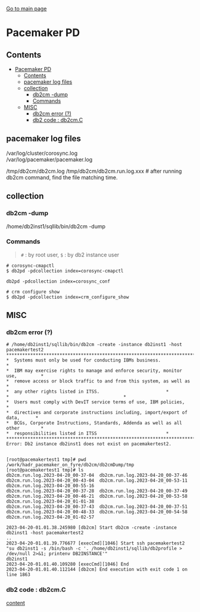 [Go to main page](https://github.ibm.com/junsulee/c)

# Pacemaker PD

## Contents

- [Pacemaker PD](#pacemaker-pd)
  - [Contents](#contents)
  - [pacemaker log files](#pacemaker-log-files)
  - [collection](#collection)
    - [db2cm -dump](#db2cm--dump)
    - [Commands](#commands)
  - [MISC](#misc)
    - [db2cm error (?)](#db2cm-error-)
    - [db2 code : db2cm.C](#db2-code--db2cmc)


## pacemaker log files   

/var/log/cluster/corosync.log    
/var/log/pacemaker/pacemaker.log     

/tmp/db2cm/db2cm.log
/tmp/db2cm/db2cm.run.log.xxx  # after running db2cm command, find the file matching time.       


## collection

### db2cm -dump   

/home/db2inst1/sqllib/bin/db2cm -dump   

### Commands   

> `#` : by root user,  `$` : by db2 instance user   

```
# corosync-cmapctl
$ db2pd -pdcollection index=corosync-cmapctl
```

```
db2pd -pdcollection index=corosync_conf
```

```
# crm configure show
$ db2pd -pdcollection index=crm_configure_show
```

## MISC  
### db2cm error (?)     
```
# /home/db2inst1/sqllib/bin/db2cm -create -instance db2inst1 -host pacemakertest2
*****************************************************************************************
*  Systems must only be used for conducting IBMs business.				*
*  IBM may exercise rights to manage and enforce security, monitor use,			*
*  remove access or block traffic to and from this system, as well as			*
*  any other rights listed in ITSS.							*
*											*
*  Users must comply with DevIT service terms of use, IBM policies,			*
*  directives and corporate instructions including, import/export of data,		*
*  BCGs, Corporate Instructions, Standards, Addenda as well as all other		*
*  responsibilities listed in ITSS							*
*****************************************************************************************
Error: Db2 instance db2inst1 does not exist on pacemakertest2.
```

```

[root@pacemakertest1 tmp]# pwd
/work/hadr_pacemaker_on_fyre/db2cm/db2cmDump/tmp
[root@pacemakertest1 tmp]# ls
db2cm.run.log.2023-04-20_00-37-04  db2cm.run.log.2023-04-20_00-37-46  db2cm.run.log.2023-04-20_00-43-04  db2cm.run.log.2023-04-20_00-53-11  db2cm.run.log.2023-04-20_00-55-16
db2cm.run.log.2023-04-20_00-37-28  db2cm.run.log.2023-04-20_00-37-49  db2cm.run.log.2023-04-20_00-46-21  db2cm.run.log.2023-04-20_00-53-58  db2cm.run.log.2023-04-20_01-01-38
db2cm.run.log.2023-04-20_00-37-43  db2cm.run.log.2023-04-20_00-37-51  db2cm.run.log.2023-04-20_00-48-33  db2cm.run.log.2023-04-20_00-54-58  db2cm.run.log.2023-04-20_01-02-57
```

```
2023-04-20-01.01.38.245980 [db2cm] Start db2cm -create -instance db2inst1 -host pacemakertest2
..
2023-04-20-01.01.39.776677 [execCmd][1046] Start ssh pacemakertest2 "su db2inst1 -s /bin/bash -c '. /home/db2inst1/sqllib/db2profile > /dev/null 2>&1; printenv DB2INSTANCE'"
db2inst1
2023-04-20-01.01.40.109280 [execCmd][1046] End
2023-04-20-01.01.40.112144 [db2cm] End execution with exit code 1 on line 1863
```

### db2 code : db2cm.C    


[content](#contents)     